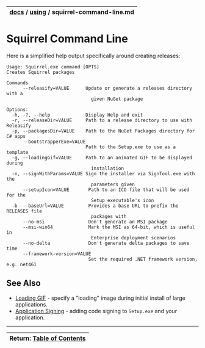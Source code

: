 | [docs](..)  / [using](.) / squirrel-command-line.md
|:---|

# Squirrel Command Line

Here is a simplified help output specifically around creating releases:

```
Usage: Squirrel.exe command [OPTS]
Creates Squirrel packages

Commands
      --releasify=VALUE      Update or generate a releases directory with a
                               given NuGet package

Options:
  -h, -?, --help             Display Help and exit
  -r, --releaseDir=VALUE     Path to a release directory to use with Releasify
  -p, --packagesDir=VALUE    Path to the NuGet Packages directory for C# apps
      --bootstrapperExe=VALUE
                             Path to the Setup.exe to use as a template
  -g, --loadingGif=VALUE     Path to an animated GIF to be displayed during
                               installation
  -n, --signWithParams=VALUE Sign the installer via SignTool.exe with the
                               parameters given
      --setupIcon=VALUE       Path to an ICO file that will be used for the 
                               Setup executable's icon
  -b  --baseUrl=VALUE         Provides a base URL to prefix the RELEASES file 
                               packages with
      --no-msi                Don't generate an MSI package
      --msi-win64             Mark the MSI as 64-bit, which is useful in
                               Enterprise deployment scenarios
      --no-delta              Don't generate delta packages to save time
      --framework-version=VALUE 
                              Set the required .NET framework version, e.g. net461
```

## See Also
* [Loading GIF](loading-gif.md) - specify a "loading" image during initial install of large applications.
* [Application Signing](application-signing.md) - adding code signing to `Setup.exe` and your application.

---
| Return: [Table of Contents](../readme.md) |
|----|



